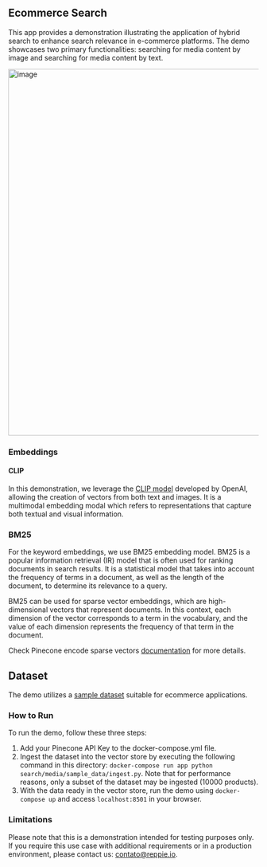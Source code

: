 ## Ecommerce Search

This app provides a demonstration illustrating the application of hybrid search to enhance search relevance in e-commerce platforms. The demo showcases two primary functionalities: searching for media content by image and searching for media content by text.

<img width="736" alt="image" src="https://github.com/Reppie-io/reppie-labs/assets/20309154/e4d2ce44-c780-4e29-8ef2-e68da6276fd0">

### Embeddings

#### CLIP
 In this demonstration, we leverage the [CLIP model](https://huggingface.co/sentence-transformers/clip-ViT-B-32) developed by OpenAI, allowing the creation of vectors from both text and images. It is a multimodal embedding modal which refers to representations that capture both textual and visual information.

### BM25

For the keyword embeddings, we use BM25 embedding model. BM25 is a popular information retrieval (IR) model that is often used for ranking documents in search results. It is a statistical model that takes into account the frequency of terms in a document, as well as the length of the document, to determine its relevance to a query.

BM25 can be used for sparse vector embeddings, which are high-dimensional vectors that represent documents. In this context, each dimension of the vector corresponds to a term in the vocabulary, and the value of each dimension represents the frequency of that term in the document.

Check Pinecone encode sparse vectors [documentation](https://docs.pinecone.io/docs/encode-sparse-vectors) for more details.

## Dataset
The demo utilizes a [sample dataset](https://huggingface.co/datasets/ashraq/fashion-product-images-small) suitable for ecommerce applications.

### How to Run
To run the demo, follow these three steps:

1. Add your Pinecone API Key to the docker-compose.yml file.
2. Ingest the dataset into the vector store by executing the following command in this directory: `docker-compose run app python search/media/sample_data/ingest.py`. Note that for performance reasons, only a subset of the dataset may be ingested (10000 products).
3. With the data ready in the vector store, run the demo using `docker-compose up` and access `localhost:8501` in your browser.

### Limitations
Please note that this is a demonstration intended for testing purposes only. If you require this use case with additional requirements or in a production environment, please contact us: contato@reppie.io.
